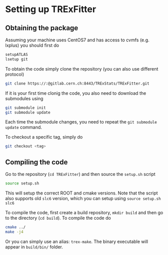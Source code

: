 # Setting up TRExFitter

## Obtaining the package

Assuming your machine uses CentOS7 and has access to cvmfs (e.g. lxplus) you should first do
```bash
setupATLAS
lsetup git
```

To obtain the code simply clone the repository (you can also use different protocol)
```bash
git clone https://:@gitlab.cern.ch:8443/TRExStats/TRExFitter.git
```

If it is your first time clonig the code, you also need to download the submodules using
```bash
git submodule init
git submodule update
```

Each time the submodule changes, you need to repeat the `git submodule update` command.

To checkout a specific tag, simply do
```bash
git checkout <tag>
```

## Compiling the code

Go to the repository (`cd TRExFitter`) and then source the `setup.sh` script
```bash
source setup.sh
```

This will setup the correct ROOT and cmake versions.
Note that the script also supports old `slc6` version, which you can setup using `source setup.sh slc6`

To compile the code, first create a build repository, `mkdir build` and then go to the directory (`cd build`).
To compile the code do
```bash
cmake ../
make -j4
```

Or you can simply use an alias: `trex-make`.
The binary executable will appear in `build/bin/` folder.

